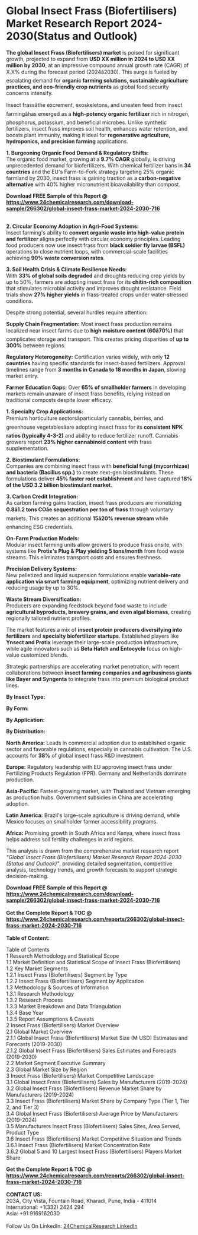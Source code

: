 <h1>Global Insect Frass (Biofertilisers) Market Research Report 2024-2030(Status and Outlook)</h1><p><strong>The global Insect Frass (Biofertilisers) market</strong> is poised for significant growth, projected to expand from <strong>USD XX million in 2024 to USD XX million by 2030</strong>, at an impressive compound annual growth rate (CAGR) of X.X% during the forecast period (2024â2030). This surge is fueled by escalating demand for <strong>organic farming solutions, sustainable agriculture practices, and eco-friendly crop nutrients</strong> as global food security concerns intensify.</p><p>Insect frassâthe excrement, exoskeletons, and uneaten feed from insect farmingâhas emerged as a <strong>high-potency organic fertilizer</strong> rich in nitrogen, phosphorus, potassium, and beneficial microbes. Unlike synthetic fertilizers, insect frass improves soil health, enhances water retention, and boosts plant immunity, making it ideal for <strong>regenerative agriculture, hydroponics, and precision farming</strong> applications.</p><p><strong>1. Burgeoning Organic Food Demand &amp; Regulatory Shifts:</strong><br>
The organic food market, growing at a <strong>9.7% CAGR</strong> globally, is driving unprecedented demand for biofertilizers. With chemical fertilizer bans in <strong>34 countries</strong> and the EU's Farm-to-Fork strategy targeting 25% organic farmland by 2030, insect frass is gaining traction as a <strong>carbon-negative alternative</strong> with 40% higher micronutrient bioavailability than compost.</p><div><b>Download FREE Sample of this Report @ 
            <a href="https://www.24chemicalresearch.com/download-sample/266302/global-insect-frass-market-2024-2030-716">
            https://www.24chemicalresearch.com/download-sample/266302/global-insect-frass-market-2024-2030-716</a></b></div><br><p><strong>2. Circular Economy Adoption in Agri-Food Systems:</strong><br>
Insect farming's ability to <strong>convert organic waste into high-value protein and fertilizer</strong> aligns perfectly with circular economy principles. Leading food producers now use insect frass from <strong>black soldier fly larvae (BSFL)</strong> operations to close nutrient loops, with commercial-scale facilities achieving <strong>90% waste conversion rates</strong>.</p><p><strong>3. Soil Health Crisis &amp; Climate Resilience Needs:</strong><br>
With <strong>33% of global soils degraded</strong> and droughts reducing crop yields by up to 50%, farmers are adopting insect frass for its <strong>chitin-rich composition</strong> that stimulates microbial activity and improves drought resistance. Field trials show <strong>27% higher yields</strong> in frass-treated crops under water-stressed conditions.</p><p>Despite strong potential, several hurdles require attention:</p><p><strong>Supply Chain Fragmentation:</strong> Most insect frass production remains localized near insect farms due to <strong>high moisture content (60â70%)</strong> that complicates storage and transport. This creates pricing disparities of <strong>up to 300%</strong> between regions.</p><p><strong>Regulatory Heterogeneity:</strong> Certification varies widely, with only <strong>12 countries</strong> having specific standards for insect-based fertilizers. Approval timelines range from <strong>3 months in Canada to 18 months in Japan</strong>, slowing market entry.</p><p><strong>Farmer Education Gaps:</strong> Over <strong>65% of smallholder farmers</strong> in developing markets remain unaware of insect frass benefits, relying instead on traditional composts despite lower efficacy.</p><p><strong>1. Specialty Crop Applications:</strong><br>
Premium horticulture sectorsâparticularly cannabis, berries, and greenhouse vegetablesâare adopting insect frass for its <strong>consistent NPK ratios (typically 4-3-2)</strong> and ability to reduce fertilizer runoff. Cannabis growers report <strong>23% higher cannabinoid content</strong> with frass supplementation.</p><p><strong>2. Biostimulant Formulations:</strong><br>
Companies are combining insect frass with <strong>beneficial fungi (mycorrhizae) and bacteria (Bacillus spp.)</strong> to create next-gen biostimulants. These formulations deliver <strong>45% faster root establishment</strong> and have captured <strong>18% of the USD 3.2 billion biostimulant market</strong>.</p><p><strong>3. Carbon Credit Integration:</strong><br>
As carbon farming gains traction, insect frass producers are monetizing <strong>0.8â1.2 tons COâe sequestration per ton of frass</strong> through voluntary markets. This creates an additional <strong>15â20% revenue stream</strong> while enhancing ESG credentials.</p><p><strong>On-Farm Production Models:</strong><br>
	Modular insect farming units allow growers to produce frass onsite, with systems like <strong>Protix's Plug &amp; Play yielding 5 tons/month</strong> from food waste streams. This eliminates transport costs and ensures freshness.</p><p><strong>Precision Delivery Systems:</strong><br>
	New pelletized and liquid suspension formulations enable <strong>variable-rate application via smart farming equipment</strong>, optimizing nutrient delivery and reducing usage by up to 30%.</p><p><strong>Waste Stream Diversification:</strong><br>
	Producers are expanding feedstock beyond food waste to include <strong>agricultural byproducts, brewery grains, and even algal biomass</strong>, creating regionally tailored nutrient profiles.</p><p>The market features a mix of <strong>insect protein producers diversifying into fertilizers</strong> and <strong>specialty biofertilizer startups</strong>. Established players like <strong>Ynsect and Protix</strong> leverage their large-scale production infrastructure, while agile innovators such as <strong>Beta Hatch and Entocycle</strong> focus on high-value customized blends.</p><p>Strategic partnerships are accelerating market penetration, with recent collaborations between <strong>insect farming companies and agribusiness giants like Bayer and Syngenta</strong> to integrate frass into premium biological product lines.</p><p><strong>By Insect Type:</strong></p><p><strong>By Form:</strong></p><p><strong>By Application:</strong></p><p><strong>By Distribution:</strong></p><p><strong>North America:</strong> Leads in commercial adoption due to established organic sector and favorable regulations, especially in cannabis cultivation. The U.S. accounts for <strong>38%</strong> of global insect frass R&amp;D investment.</p><p><strong>Europe:</strong> Regulatory leadership with EU approving insect frass under Fertilizing Products Regulation (FPR). Germany and Netherlands dominate production.</p><p><strong>Asia-Pacific:</strong> Fastest-growing market, with Thailand and Vietnam emerging as production hubs. Government subsidies in China are accelerating adoption.</p><p><strong>Latin America:</strong> Brazil's large-scale agriculture is driving demand, while Mexico focuses on smallholder farmer accessibility programs.</p><p><strong>Africa:</strong> Promising growth in South Africa and Kenya, where insect frass helps address soil fertility challenges in arid regions.</p><p>This analysis is drawn from the comprehensive market research report <em>"Global Insect Frass (Biofertilisers) Market Research Report 2024-2030 (Status and Outlook)"</em>, providing detailed segmentation, competitive analysis, technology trends, and growth forecasts to support strategic decision-making.</p><div><b>Download FREE Sample of this Report @ 
            <a href="https://www.24chemicalresearch.com/download-sample/266302/global-insect-frass-market-2024-2030-716">
            https://www.24chemicalresearch.com/download-sample/266302/global-insect-frass-market-2024-2030-716</a></b></div><br><div><b>Get the Complete Report & TOC @ 
            <a href="https://www.24chemicalresearch.com/reports/266302/global-insect-frass-market-2024-2030-716">
            https://www.24chemicalresearch.com/reports/266302/global-insect-frass-market-2024-2030-716</a></b></div><br>
            <b>Table of Content:</b><p>Table of Contents<br />
1 Research Methodology and Statistical Scope<br />
1.1 Market Definition and Statistical Scope of Insect Frass (Biofertilisers)<br />
1.2 Key Market Segments<br />
1.2.1 Insect Frass (Biofertilisers) Segment by Type<br />
1.2.2 Insect Frass (Biofertilisers) Segment by Application<br />
1.3 Methodology & Sources of Information<br />
1.3.1 Research Methodology<br />
1.3.2 Research Process<br />
1.3.3 Market Breakdown and Data Triangulation<br />
1.3.4 Base Year<br />
1.3.5 Report Assumptions & Caveats<br />
2 Insect Frass (Biofertilisers) Market Overview<br />
2.1 Global Market Overview<br />
2.1.1 Global Insect Frass (Biofertilisers) Market Size (M USD) Estimates and Forecasts (2019-2030)<br />
2.1.2 Global Insect Frass (Biofertilisers) Sales Estimates and Forecasts (2019-2030)<br />
2.2 Market Segment Executive Summary<br />
2.3 Global Market Size by Region<br />
3 Insect Frass (Biofertilisers) Market Competitive Landscape<br />
3.1 Global Insect Frass (Biofertilisers) Sales by Manufacturers (2019-2024)<br />
3.2 Global Insect Frass (Biofertilisers) Revenue Market Share by Manufacturers (2019-2024)<br />
3.3 Insect Frass (Biofertilisers) Market Share by Company Type (Tier 1, Tier 2, and Tier 3)<br />
3.4 Global Insect Frass (Biofertilisers) Average Price by Manufacturers (2019-2024)<br />
3.5 Manufacturers Insect Frass (Biofertilisers) Sales Sites, Area Served, Product Type<br />
3.6 Insect Frass (Biofertilisers) Market Competitive Situation and Trends<br />
3.6.1 Insect Frass (Biofertilisers) Market Concentration Rate<br />
3.6.2 Global 5 and 10 Largest Insect Frass (Biofertilisers) Players Market Share </p><div><b>Get the Complete Report & TOC @ 
            <a href="https://www.24chemicalresearch.com/reports/266302/global-insect-frass-market-2024-2030-716">
            https://www.24chemicalresearch.com/reports/266302/global-insect-frass-market-2024-2030-716</a></b></div><br><b>CONTACT US:</b><br>
            203A, City Vista, Fountain Road, Kharadi, Pune, India - 411014<br>
            International: +1(332) 2424 294<br>
            Asia: +91 9169162030 <br><br>
            Follow Us On LinkedIn: <a href="https://www.linkedin.com/company/24chemicalresearch/">24ChemicalResearch LinkedIn</a>
